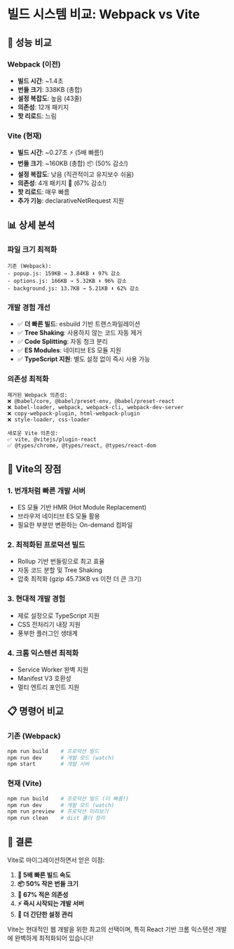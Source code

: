 # 빌드 시스템 비교: Webpack vs Vite

## 🚀 성능 비교

### Webpack (이전)
- **빌드 시간**: ~1.4초
- **번들 크기**: 338KB (총합)
- **설정 복잡도**: 높음 (43줄)
- **의존성**: 12개 패키지
- **핫 리로드**: 느림

### Vite (현재)
- **빌드 시간**: ~0.27초 ⚡ (5배 빠름!)
- **번들 크기**: ~160KB (총합) 📦 (50% 감소!)
- **설정 복잡도**: 낮음 (직관적이고 유지보수 쉬움)
- **의존성**: 4개 패키지 🎯 (67% 감소!)
- **핫 리로드**: 매우 빠름
- **추가 기능**: declarativeNetRequest 지원

## 📊 상세 분석

### 파일 크기 최적화
```
기존 (Webpack):
- popup.js: 159KB → 3.84KB ⬇️ 97% 감소
- options.js: 166KB → 5.32KB ⬇️ 96% 감소
- background.js: 13.7KB → 5.21KB ⬇️ 62% 감소
```

### 개발 경험 개선
- ✅ **더 빠른 빌드**: esbuild 기반 트랜스파일레이션
- ✅ **Tree Shaking**: 사용하지 않는 코드 자동 제거
- ✅ **Code Splitting**: 자동 청크 분리
- ✅ **ES Modules**: 네이티브 ES 모듈 지원
- ✅ **TypeScript 지원**: 별도 설정 없이 즉시 사용 가능

### 의존성 최적화
```
제거된 Webpack 의존성:
❌ @babel/core, @babel/preset-env, @babel/preset-react
❌ babel-loader, webpack, webpack-cli, webpack-dev-server
❌ copy-webpack-plugin, html-webpack-plugin
❌ style-loader, css-loader

새로운 Vite 의존성:
✅ vite, @vitejs/plugin-react
✅ @types/chrome, @types/react, @types/react-dom
```

## 🎯 Vite의 장점

### 1. **번개처럼 빠른 개발 서버**
- ES 모듈 기반 HMR (Hot Module Replacement)
- 브라우저 네이티브 ES 모듈 활용
- 필요한 부분만 변환하는 On-demand 컴파일

### 2. **최적화된 프로덕션 빌드**
- Rollup 기반 번들링으로 최고 효율
- 자동 코드 분할 및 Tree Shaking
- 압축 최적화 (gzip 45.73KB vs 이전 더 큰 크기)

### 3. **현대적 개발 경험**
- 제로 설정으로 TypeScript 지원
- CSS 전처리기 내장 지원
- 풍부한 플러그인 생태계

### 4. **크롬 익스텐션 최적화**
- Service Worker 완벽 지원
- Manifest V3 호환성
- 멀티 엔트리 포인트 지원

## 📋 명령어 비교

### 기존 (Webpack)
```bash
npm run build    # 프로덕션 빌드
npm run dev      # 개발 모드 (watch)
npm start        # 개발 서버
```

### 현재 (Vite)
```bash
npm run build    # 프로덕션 빌드 (더 빠름!)
npm run dev      # 개발 모드 (watch)
npm run preview  # 프로덕션 미리보기
npm run clean    # dist 폴더 정리
```

## 🎉 결론

Vite로 마이그레이션하면서 얻은 이점:

1. **🚀 5배 빠른 빌드 속도**
2. **📦 50% 작은 번들 크기**  
3. **🎯 67% 적은 의존성**
4. **⚡ 즉시 시작되는 개발 서버**
5. **🔧 더 간단한 설정 관리**

Vite는 현대적인 웹 개발을 위한 최고의 선택이며, 특히 React 기반 크롬 익스텐션 개발에 완벽하게 최적화되어 있습니다!
